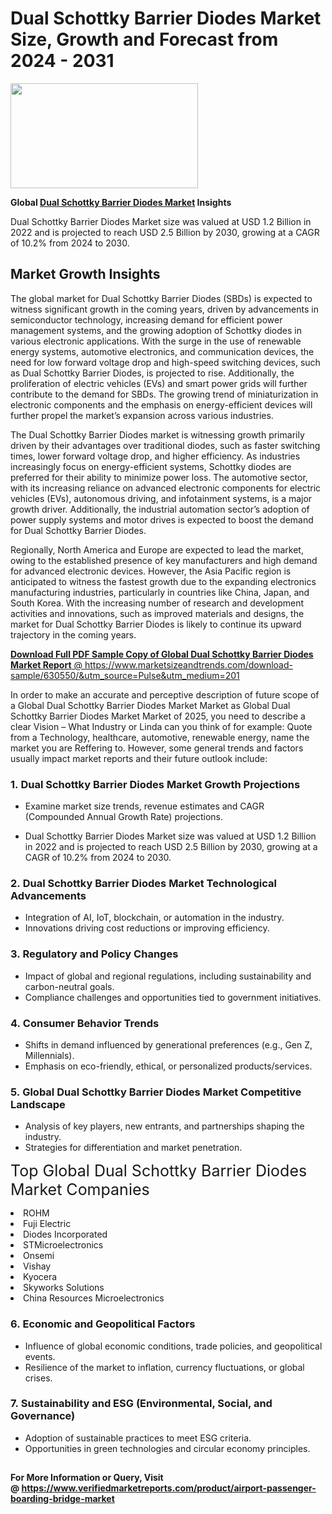 <H1>Dual Schottky Barrier Diodes Market Size, Growth and Forecast from 2024 - 2031</H1><img class="aligncenter size-medium wp-image-584254" src="https://thirdeyenews.in/wp-content/uploads/2024/09/Global-Market-Research-300x168.jpeg" alt="" width="300" height="168" /><p><strong>Global&nbsp;<a href="https://www.marketsizeandtrends.com/download-sample/630550/&amp;utm_source=Pulse&amp;utm_medium=201">Dual Schottky Barrier Diodes Market</a> Insights</strong></p><p>Dual Schottky Barrier Diodes Market size was valued at USD 1.2 Billion in 2022 and is projected to reach USD 2.5 Billion by 2030, growing at a CAGR of 10.2% from 2024 to 2030.</p><p><h2>Market Growth Insights</h2> <p>The global market for Dual Schottky Barrier Diodes (SBDs) is expected to witness significant growth in the coming years, driven by advancements in semiconductor technology, increasing demand for efficient power management systems, and the growing adoption of Schottky diodes in various electronic applications. With the surge in the use of renewable energy systems, automotive electronics, and communication devices, the need for low forward voltage drop and high-speed switching devices, such as Dual Schottky Barrier Diodes, is projected to rise. Additionally, the proliferation of electric vehicles (EVs) and smart power grids will further contribute to the demand for SBDs. The growing trend of miniaturization in electronic components and the emphasis on energy-efficient devices will further propel the market’s expansion across various industries.</p> <p><a href="#"></a></p> <p>The Dual Schottky Barrier Diodes market is witnessing growth primarily driven by their advantages over traditional diodes, such as faster switching times, lower forward voltage drop, and higher efficiency. As industries increasingly focus on energy-efficient systems, Schottky diodes are preferred for their ability to minimize power loss. The automotive sector, with its increasing reliance on advanced electronic components for electric vehicles (EVs), autonomous driving, and infotainment systems, is a major growth driver. Additionally, the industrial automation sector’s adoption of power supply systems and motor drives is expected to boost the demand for Dual Schottky Barrier Diodes.</p> <p>Regionally, North America and Europe are expected to lead the market, owing to the established presence of key manufacturers and high demand for advanced electronic devices. However, the Asia Pacific region is anticipated to witness the fastest growth due to the expanding electronics manufacturing industries, particularly in countries like China, Japan, and South Korea. With the increasing number of research and development activities and innovations, such as improved materials and designs, the market for Dual Schottky Barrier Diodes is likely to continue its upward trajectory in the coming years.</p> <p><a href="#"></p><p><span class=""><strong>Download Full PDF Sample Copy of Global Dual Schottky Barrier Diodes Market Report</strong> @ <a href="https://www.marketsizeandtrends.com/download-sample/630550/&amp;utm_source=Pulse&amp;utm_medium=201" target="_blank">https://www.marketsizeandtrends.com/download-sample/630550/&amp;utm_source=Pulse&amp;utm_medium=201</a></span></p><p>In order to make an accurate and perceptive description of future scope of a Global&nbsp;Dual Schottky Barrier Diodes Market Market as Global&nbsp;Dual Schottky Barrier Diodes Market Market of 2025, you need to describe a clear Vision &ndash; What Industry or Linda can you think of for example: Quote from a Technology, healthcare, automotive, renewable energy, name the market you are Reffering to. However, some general trends and factors usually impact market reports and their future outlook include:</p><h3>1.&nbsp;<strong>Dual Schottky Barrier Diodes Market Growth Projections</strong></h3><ul><li>Examine market size trends, revenue estimates and CAGR (Compounded Annual Growth Rate) projections.</li><li><p>Dual Schottky Barrier Diodes Market size was valued at USD 1.2 Billion in 2022 and is projected to reach USD 2.5 Billion by 2030, growing at a CAGR of 10.2% from 2024 to 2030.</p></li></ul><h3>2.&nbsp;<strong>Dual Schottky Barrier Diodes Market Technological Advancements</strong></h3><ul><li>Integration of AI, IoT, blockchain, or automation in the industry.</li><li>Innovations driving cost reductions or improving efficiency.</li></ul><h3>3.&nbsp;<strong>Regulatory and Policy Changes</strong></h3><ul><li>Impact of global and regional regulations, including sustainability and carbon-neutral goals.</li><li>Compliance challenges and opportunities tied to government initiatives.</li></ul><h3>4.&nbsp;<strong>Consumer Behavior Trends</strong></h3><ul><li>Shifts in demand influenced by generational preferences (e.g., Gen Z, Millennials).</li><li>Emphasis on eco-friendly, ethical, or personalized products/services.</li></ul><h3>5.&nbsp;<strong>Global Dual Schottky Barrier Diodes Market Competitive Landscape</strong></h3><ul><li>Analysis of key players, new entrants, and partnerships shaping the industry.</li><li>Strategies for differentiation and market penetration.</li></ul><p data-pm-slice="1 1 []"><span style="color: inherit; font-family: inherit; font-size: 25px;">Top Global Dual Schottky Barrier Diodes Market Companies</span></p><div class="" data-test-id=""><p><li>ROHM</li><li> Fuji Electric</li><li> Diodes Incorporated</li><li> STMicroelectronics</li><li> Onsemi</li><li> Vishay</li><li> Kyocera</li><li> Skyworks Solutions</li><li> China Resources Microelectronics</li></p></div><h3>6.&nbsp;<strong>Economic and Geopolitical Factors</strong></h3><ul><li>Influence of global economic conditions, trade policies, and geopolitical events.</li><li>Resilience of the market to inflation, currency fluctuations, or global crises.</li></ul><h3>7.&nbsp;<strong>Sustainability and ESG (Environmental, Social, and Governance)</strong></h3><ul><li>Adoption of sustainable practices to meet ESG criteria.</li><li>Opportunities in green technologies and circular economy principles.</li></ul><h2><strong style="font-size: 14px;">For More Information or Query, Visit @&nbsp;</strong><a style="background-color: #ffffff; font-size: 14px;" href="https://www.marketsizeandtrends.com/report/dual-schottky-barrier-diodes-market/" target="_blank">https://www.verifiedmarketreports.com/product/airport-passenger-boarding-bridge-market</a></h2>
